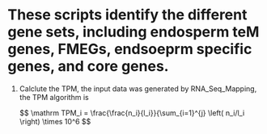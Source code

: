 # These scripts identify the different gene sets, including endosperm teM genes, FMEGs, endsoeprm specific genes, and core genes.

1. Calclute the TPM, the input data was generated by RNA_Seq_Mapping, the TPM algorithm is   

   $$
    \mathrm TPM_i = \frac{\frac{n_i}{l_i}}{\sum_{i=1}^{j} \left( n_i/l_i \right) \times 10^6
   $$                 
           
